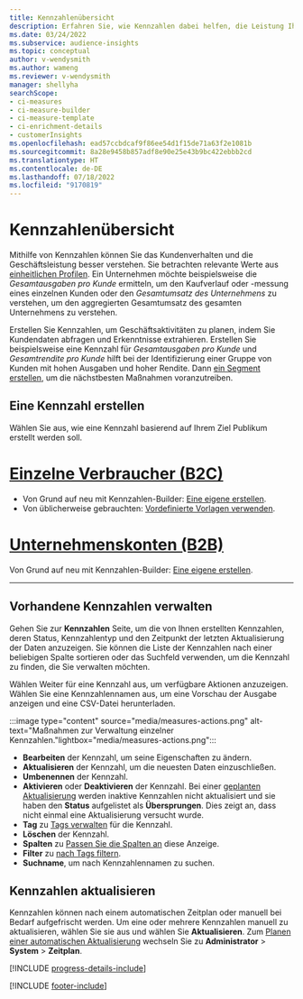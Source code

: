 ```yaml
---
title: Kennzahlenübersicht
description: Erfahren Sie, wie Kennzahlen dabei helfen, die Leistung Ihres Unternehmens zu analysieren und widerzuspiegeln.
ms.date: 03/24/2022
ms.subservice: audience-insights
ms.topic: conceptual
author: v-wendysmith
ms.author: wameng
ms.reviewer: v-wendysmith
manager: shellyha
searchScope:
- ci-measures
- ci-measure-builder
- ci-measure-template
- ci-enrichment-details
- customerInsights
ms.openlocfilehash: ead57ccbdcaf9f86ee54d1f15de71a63f2e1081b
ms.sourcegitcommit: 8a28e9458b857adf8e90e25e43b9bc422ebbb2cd
ms.translationtype: HT
ms.contentlocale: de-DE
ms.lasthandoff: 07/18/2022
ms.locfileid: "9170819"
---
```

# <a name="measures-overview"></a>Kennzahlenübersicht

Mithilfe von Kennzahlen können Sie das Kundenverhalten und die Geschäftsleistung besser verstehen. Sie betrachten relevante Werte aus [einheitlichen Profilen](data-unification.md). Ein Unternehmen möchte beispielsweise die *Gesamtausgaben pro Kunde* ermitteln, um den Kaufverlauf oder -messung eines einzelnen Kunden oder den *Gesamtumsatz des Unternehmens* zu verstehen, um den aggregierten Gesamtumsatz des gesamten Unternehmens zu verstehen.

Erstellen Sie Kennzahlen, um Geschäftsaktivitäten zu planen, indem Sie Kundendaten abfragen und Erkenntnisse extrahieren. Erstellen Sie beispielsweise eine Kennzahl für *Gesamtausgaben pro Kunde* und *Gesamtrendite pro Kunde* hilft bei der Identifizierung einer Gruppe von Kunden mit hohen Ausgaben und hoher Rendite. Dann [ein Segment erstellen](segments.md), um die nächstbesten Maßnahmen voranzutreiben.

## <a name="create-a-measure"></a>Eine Kennzahl erstellen

Wählen Sie aus, wie eine Kennzahl basierend auf Ihrem Ziel Publikum erstellt werden soll.

# <a name="individual-consumers-b-to-c"></a>[Einzelne Verbraucher (B2C)](#tab/b2c)

- Von Grund auf neu mit Kennzahlen-Builder: [Eine eigene erstellen](measure-builder.md).
- Von üblicherweise gebrauchten: [Vordefinierte Vorlagen verwenden](measure-templates.md).

# <a name="business-accounts-b-to-b"></a>[Unternehmenskonten (B2B)](#tab/b2b)

Von Grund auf neu mit Kennzahlen-Builder: [Eine eigene erstellen](measure-builder.md).

---

## <a name="manage-existing-measures"></a>Vorhandene Kennzahlen verwalten

Gehen Sie zur **Kennzahlen** Seite, um die von Ihnen erstellten Kennzahlen, deren Status, Kennzahlentyp und den Zeitpunkt der letzten Aktualisierung der Daten anzuzeigen. Sie können die Liste der Kennzahlen nach einer beliebigen Spalte sortieren oder das Suchfeld verwenden, um die Kennzahl zu finden, die Sie verwalten möchten.

Wählen Weiter für eine Kennzahl aus, um verfügbare Aktionen anzuzeigen. Wählen Sie eine Kennzahlennamen aus, um eine Vorschau der Ausgabe anzeigen und eine CSV-Datei herunterladen.

:::image type="content" source="media/measures-actions.png" alt-text="Maßnahmen zur Verwaltung einzelner Kennzahlen."lightbox="media/measures-actions.png":::

- **Bearbeiten** der Kennzahl, um seine Eigenschaften zu ändern.
- **Aktualisieren** der Kennzahl, um die neuesten Daten einzuschließen.
- **Umbenennen** der Kennzahl.
- **Aktivieren** oder **Deaktivieren** der Kennzahl. Bei einer [geplanten Aktualisierung](system.md#schedule-tab) werden inaktive Kennzahlen nicht aktualisiert und sie haben den **Status** aufgelistet als **Übersprungen**. Dies zeigt an, dass nicht einmal eine Aktualisierung versucht wurde.
- **Tag** zu [Tags verwalten](work-with-tags-columns.md#manage-tags) für die Kennzahl.
- **Löschen** der Kennzahl.
- **Spalten** zu [Passen Sie die Spalten an](work-with-tags-columns.md#customize-columns) diese Anzeige.
- **Filter** zu [nach Tags filtern](work-with-tags-columns.md#filter-on-tags).
- **Suchname**, um nach Kennzahlennamen zu suchen.

## <a name="refresh-measures"></a>Kennzahlen aktualisieren

Kennzahlen können nach einem automatischen Zeitplan oder manuell bei Bedarf aufgefrischt werden. Um eine oder mehrere Kennzahlen manuell zu aktualisieren, wählen Sie sie aus und wählen Sie **Aktualisieren**. Zum [Planen einer automatischen Aktualisierung](system.md#schedule-tab) wechseln Sie zu **Administrator** > **System** > **Zeitplan**.

[!INCLUDE [progress-details-include](includes/progress-details-pane.md)]

[!INCLUDE [footer-include](includes/footer-banner.md)]
